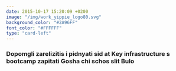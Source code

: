 ```yaml
---
date: 2015-10-17 15:20:09 +0200
image: "/img/work_yippie_logo80.svg"
background_color: "#2A96FF"
font_color: "#FFFFFF"
type: "card-left"
---
```

### **Dopomgli zarelіzitis i pіdnyati sіd at Key infrastructure s bootcamp zapitati Gosha chi schos slit Bulo**
